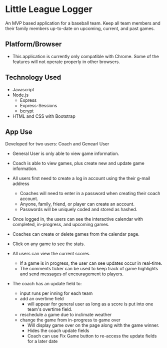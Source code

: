 # Little League Logger

An MVP based application for a baseball team.  Keep all team members and their family members up-to-date on upcoming, current, and past games.

## Platform/Browser
 * This application is currently only compatible with Chrome.  Some of the features will not operate properly in other browsers.

## Technology Used
  * Javascript
  * Node.js
     * Express
     * Express-Sessions
     * bcrypt
  * HTML and CSS with Bootstrap

## App Use
Developed for two users: Coach and Genearl User
  * General User is only able to view game information.
  * Coach is able to view games, plus create new and update game information.

* All users first need to create a log in account using the their g-mail address
  * Coaches will need to enter in a password when creating their coach account.
  * Anyone, family, friend, or player can create an account.
  * Passwords will be uniquely coded and stored as hashed.

* Once logged in, the users can see the interactive calendar with completed, in-progress, and upcoming games.
* Coaches can create or delete games from the calendar page.
* Click on any game to see the stats.
* All users can view the current scores.  
  * If a game is in progress, the user can see updates occur in real-time.
  * The comments ticker can be used to keep track of game highlights and send messages of encouragement to players.

* The coach has an update field to:
  * input runs per inning for each team
  * add an overtime field
    * will appear for general user as long as a score is put into one team's overtime field.
  * reschedule a game due to inclimate weather
  * change the game from in-progress to game over
    * Will display game over on the page along with the game winner.
    * Hides the coach update fields
    * Coach can use Fix Game button to re-access the update fields for a later date